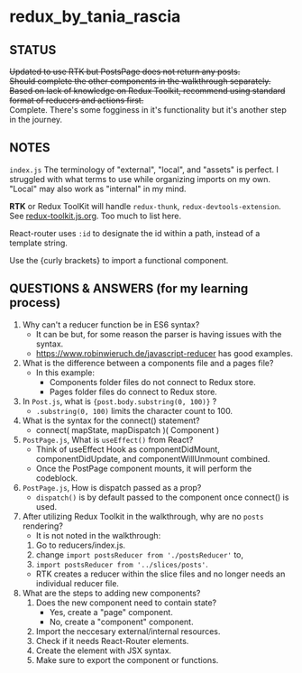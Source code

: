 # redux_by_tania_rascia

## STATUS
~~Updated to use RTK but PostsPage does not return any posts.~~\
~~Should complete the other components in the walkthrough separately. Based on lack of knowledge on Redux Toolkit, recommend using standard format of reducers and actions first.~~\
Complete. There's some fogginess in it's functionality but it's another step in the journey.

## NOTES
`index.js`
The terminology of "external", "local", and "assets" is perfect. I struggled with what terms to use while organizing imports on my own. "Local" may also work as "internal" in my mind.

**RTK** or Redux ToolKit will handle `redux-thunk`, `redux-devtools-extension`. See [redux-toolkit.js.org](https://redux-toolkit.js.org/). Too much to list here.

React-router uses `:id` to designate the id within a path, instead of a template string.

Use the {curly brackets} to import a functional component.

## QUESTIONS & ANSWERS (for my learning process)

1. Why can't a reducer function be in ES6 syntax?
   * It can be but, for some reason the parser is having issues with the syntax.
   * https://www.robinwieruch.de/javascript-reducer has good examples. 
2. What is the difference between a components file and a pages file?
   * In this example:
     * Components folder files do not connect to Redux store. 
     * Pages folder files do connect to Redux store.
3. In `Post.js`, what is `{post.body.substring(0, 100)}` ?
   * `.substring(0, 100)` limits the character count to 100. 
4. What is the syntax for the connect() statement?
   * connect( mapState, mapDispatch )( Component )
5. `PostPage.js`, What is `useEffect()` from React?
   * Think of useEffect Hook as componentDidMount, componentDidUpdate, and componentWillUnmount combined.
   * Once the PostPage component mounts, it will perform the codeblock.
6. `PostPage.js`, How is dispatch passed as a prop?
   * `dispatch()` is by default passed to the component once connect() is used.
7. After utilizing Redux Toolkit in the walkthrough, why are no `posts` rendering?
   * It is not noted in the walkthrough:
   1. Go to reducers/index.js.
   2. change `import postsReducer from './postsReducer'` to,
   3. `import postsReducer from '../slices/posts'`. 
   * RTK creates a reducer within the slice files and no longer needs an individual reducer file.
8. What are the steps to adding new components?
   1. Does the new component need to contain state?
      * Yes, create a "page" component.
      * No, create a "component" component.
   2. Import the neccesary external/internal resources.
   3. Check if it needs React-Router elements.
   4. Create the element with JSX syntax.
   5. Make sure to export the component or functions.


